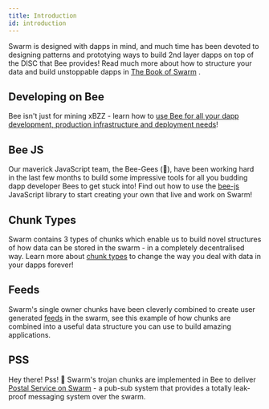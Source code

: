 ```yaml
---
title: Introduction
id: introduction
---
```


Swarm is designed with dapps in mind, and much time has been devoted to designing patterns and prototying ways to build 2nd layer dapps on top of the DISC that Bee provides! Read much more about how to structure your data and build unstoppable dapps in <a href="/the-book-of-swarm.pdf" target="_blank" rel="noopener noreferrer">The Book of Swarm</a> .

## Developing on Bee

Bee isn't just for mining xBZZ - learn how to [use Bee for all your dapp development, production infrastructure and deployment needs](/docs/develop/dapps-on-swarm/develop-on-bee)!

## Bee JS

Our maverick JavaScript team, the Bee-Gees (🕺), have been working hard in the last few months to build some impressive tools for all you budding dapp developer Bees to get stuck into! Find out how to use the [bee-js](/docs/develop/dapps-on-swarm/bee-js) JavaScript library to start creating your own that live and work on Swarm!

## Chunk Types

Swarm contains 3 types of chunks which enable us to build novel
structures of how data can be stored in the swarm - in a completely
decentralised way. Learn more about
[chunk types](/docs/develop/dapps-on-swarm/chunk-types)
to change the way you deal with data in your dapps forever!

## Feeds

Swarm's single owner chunks have been cleverly combined to create user
generated [feeds](/docs/develop/dapps-on-swarm/feeds) in the swarm, see this
example of how chunks are combined into a useful data structure you
can use to build amazing applications.

## PSS

Hey there! Pss! 🤫 Swarm's trojan chunks are implemented in Bee to
deliver [Postal Service on Swarm](/docs/develop/dapps-on-swarm/pss) - a
pub-sub system that provides a totally leak-proof messaging system
over the swarm.
